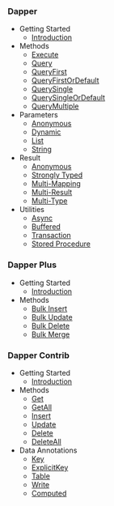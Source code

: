 ### Dapper
- Getting Started
   - [Introduction](dapper/dapper.md)
- Methods
   - [Execute](dapper/execute.md)
   - [Query](dapper/query.md)
   - [QueryFirst](dapper/queryfirst.md)
   - [QueryFirstOrDefault](dapper/queryfirstordefault.md)
   - [QuerySingle](dapper/querysingle.md)
   - [QuerySingleOrDefault](dapper/querysingleordefault.md)
   - [QueryMultiple](dapper/querymultiple.md)
- Parameters
   - [Anonymous](dapper/parameter-anonymous.md)
   - [Dynamic](dapper/parameter-dynamic.md)
   - [List](dapper/parameter-list.md)
   - [String](dapper/parameter-string.md)
- Result
   - [Anonymous](dapper/result-anonymous.md)
   - [Strongly Typed](dapper/result-strongly-typed.md)
   - [Multi-Mapping](dapper/result-multi-mapping.md)
   - [Multi-Result](dapper/result-multi-result.md)
   - [Multi-Type](dapper/result-multi-type.md)
- Utilities
   - [Async](dapper/async.md)
   - [Buffered](dapper/buffered.md)
   - [Transaction](dapper/transaction.md)
   - [Stored Procedure](dapper/stored-procedure.md)
   
### Dapper Plus
- Getting Started
   - [Introduction](dapper-plus/dapper-plus.md)
- Methods
   - [Bulk Insert](dapper-plus/bulk-insert.md)
   - [Bulk Update](dapper-plus/bulk-update.md)
   - [Bulk Delete](dapper-plus/bulk-delete.md)
   - [Bulk Merge](dapper-plus/bulk-merge.md)
   
### Dapper Contrib
- Getting Started
   - [Introduction](dapper-contrib/dapper-contrib.md)
- Methods
   - [Get](dapper-contrib/get.md)
   - [GetAll](dapper-contrib/getall.md)
   - [Insert](dapper-contrib/insert.md)
   - [Update](dapper-contrib/update.md)
   - [Delete](dapper-contrib/delete.md)
   - [DeleteAll](dapper-contrib/deleteall.md)
- Data Annotations
   - [Key](dapper-contrib/data-annotation-key.md)
   - [ExplicitKey](dapper-contrib/data-annotation-explicitkey.md)
   - [Table](dapper-contrib/data-annotation-table.md)
   - [Write](dapper-contrib/data-annotation-write.md)
   - [Computed](dapper-contrib/data-annotation-computed.md)